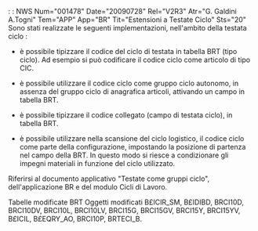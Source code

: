  :  : NWS Num="001478" Date="20090728" Rel="V2R3" Atr="G. Galdini A.Togni" Tem="APP" App="BR" Tit="Estensioni a Testate Ciclo" Sts="20"
Sono stati realizzate le seguenti implementazioni, nell'ambito della testata ciclo : 

- è possibile tipizzare il codice del ciclo di testata in tabella BRT (tipo ciclo).
Ad esempio si può codificare il codice ciclo come articolo di tipo CIC.

- è possibile utilizzare il codice ciclo come gruppo ciclo autonomo, in assenza del gruppo ciclo
di anagrafica articoli, attivando un campo in tabella BRT.

- è possibile tipizzare il codice collegato (campo di testata ciclo), in tabella BRT.

- è possibile utilizzare nella scansione del ciclo logistico, il codice ciclo come parte della
configurazione, impostando la posizione di partenza nel campo della BRT. In questo modo si riesce a condizionare gli impegni materiali in funzione del ciclo utilizzato.

Riferirsi al documento applicativo "Testate come gruppi ciclo", dell'applicazione BR e del modulo Cicli di Lavoro.

Tabelle modificate
BRT
Oggetti modificati
B£ICIR_SM, B£IDIBD, BRCI10D, BRCI10DV, BRCI10L, BRCI10LV, BRCI15G, BRCI15GV, BRCI15Y, BRCI15YV, B£ICIL, B£EQRY_AO, BRCI10P, BRTECI_B.

